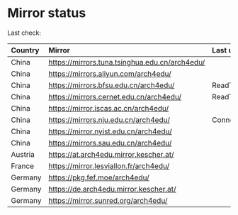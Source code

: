 <script src="./time.js"></script>
# Mirror status
Last check: <script type="text/javascript">localize(1716182396.1864817);</script>

|Country|Mirror|Last update|
|:------|:-----|:----------|
|China|https://mirrors.tuna.tsinghua.edu.cn/arch4edu/|<script type="text/javascript">localize(1716143409);</script>|
|China|https://mirrors.aliyun.com/arch4edu/|<script type="text/javascript">localize(1716143409);</script>|
|China|https://mirrors.bfsu.edu.cn/arch4edu/|ReadTimeout|
|China|https://mirrors.cernet.edu.cn/arch4edu/|ReadTimeout|
|China|https://mirror.iscas.ac.cn/arch4edu/|<script type="text/javascript">localize(1716143409);</script>|
|China|https://mirrors.nju.edu.cn/arch4edu/|ConnectTimeout|
|China|https://mirror.nyist.edu.cn/arch4edu/|<script type="text/javascript">localize(1716100299);</script>|
|China|https://mirrors.sau.edu.cn/arch4edu/|<script type="text/javascript">localize(1716143409);</script>|
|Austria|https://at.arch4edu.mirror.kescher.at/|<script type="text/javascript">localize(1716143409);</script>|
|France|https://mirror.lesviallon.fr/arch4edu/|<script type="text/javascript">localize(1716143409);</script>|
|Germany|https://pkg.fef.moe/arch4edu/|<script type="text/javascript">localize(1716143409);</script>|
|Germany|https://de.arch4edu.mirror.kescher.at/|<script type="text/javascript">localize(1716143409);</script>|
|Germany|https://mirror.sunred.org/arch4edu/|<script type="text/javascript">localize(1716143409);</script>|

<script src="./tablefilter/tablefilter.js"></script>
<script src="./table.js"></script>